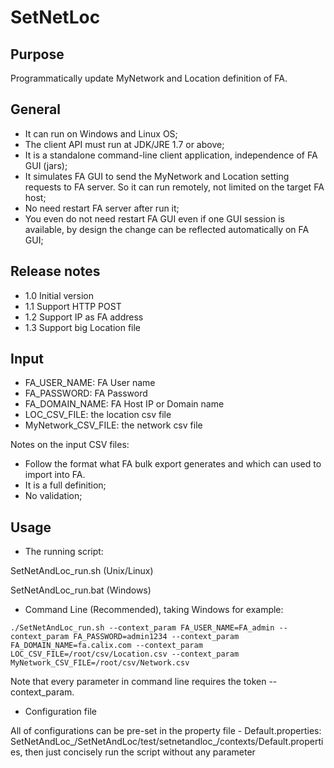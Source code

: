 SetNetLoc
=========

Purpose
--------------
Programmatically update MyNetwork and Location definition of FA. 
 
General
--------------
- It can run on Windows and Linux OS;
- The client API must run at JDK/JRE 1.7 or above;
- It is a standalone command-line client application, independence of FA GUI (jars);
- It simulates FA GUI to send the MyNetwork and Location setting requests to FA server. So it can run remotely, not limited on the target FA host;
- No need restart FA server after run it;
- You even do not need restart FA GUI even if one GUI session is available, by design the change can be reflected automatically on FA GUI;
 
Release notes
--------------
- 1.0	Initial version
- 1.1	Support HTTP POST
- 1.2	Support IP as FA address
- 1.3	Support big Location file
 
Input
--------------
- FA_USER_NAME: FA User name
- FA_PASSWORD: FA Password
- FA_DOMAIN_NAME: FA Host IP or Domain name
- LOC_CSV_FILE: the location csv file 
- MyNetwork_CSV_FILE: the network csv file

Notes on the input CSV files:
 - Follow the format what FA bulk export generates and which can used to import into FA. 
 - It is a full definition;
 - No validation;
 
Usage
--------------
- The running script:

SetNetAndLoc_run.sh  (Unix/Linux)

SetNetAndLoc_run.bat  (Windows)

- Command Line (Recommended), taking Windows for example:

`./SetNetAndLoc_run.sh --context_param FA_USER_NAME=FA_admin --context_param FA_PASSWORD=admin1234 --context_param FA_DOMAIN_NAME=fa.calix.com --context_param LOC_CSV_FILE=/root/csv/Location.csv --context_param MyNetwork_CSV_FILE=/root/csv/Network.csv`

Note that every parameter in command line requires the token --context_param.


- Configuration file

All of configurations can be pre-set in the property file - Default.properties: SetNetAndLoc_<Version>/SetNetAndLoc/test/setnetandloc_<Version>/contexts/Default.properties, then just concisely run the script without any parameter